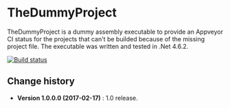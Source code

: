 TheDummyProject
====================================

TheDummyProject is a dummy assembly executable to provide an Appveyor CI status for the projects that can't be builded because of the missing project file.
The executable was written and tested in .Net 4.6.2.

[![Build status](https://ci.appveyor.com/api/projects/status/0p2unbxcfge97f84?svg=true)](https://ci.appveyor.com/project/SeppPenner/512kbchecker)

Change history
--------------

* **Version 1.0.0.0 (2017-02-17)** : 1.0 release.
